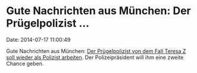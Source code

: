 Gute Nachrichten aus München: Der Prügelpolizist \...
=====================================================

Date: 2014-07-17 11:00:49

Gute Nachrichten aus München: [Der Prügelpolizist von dem Fall Teresa Z
soll wieder als Polizist arbeiten](http://sz.de/1.2050489). Der
Polizeipräsident will ihm eine zweite Chance geben.
